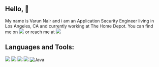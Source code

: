 <h2 align="left">Hello, 👋 </h2>

My name is Varun Nair and i am an Application Security Engineer living in Los Angeles, CA and currently working at The Home Depot. You can find me on [![](https://img.shields.io/badge/-LinkedIn-blue?style=flat&logo=Linkedin&logoColor=white)](https://www.linkedin.com/in/vnairr314/) or reach me at [![](https://img.shields.io/badge/-Gmail-c14438?style=flat&logo=Gmail&logoColor=white)](mailto:vnairr314@gmail.com) 

<h2 align="left">Languages and Tools:</h2>

![](https://img.shields.io/badge/-C-333333?style=flat&logo=c&logoColor=blue)
![](https://img.shields.io/badge/-C++-333333?style=flat&logo=c%2B%2B&logoColor=blue)
![](https://img.shields.io/badge/-Python-333333?style=flat&logo=python&logoColor=yellow)
![](https://img.shields.io/badge/-Swift-333333?style=flat&logo=swift&logoColor=orange)
![Java](https://img.shields.io/badge/-Java-333333?style=flat&logo=Java&logoColor=007396)

<br>

<!---<p align="left"> <img src="https://komarev.com/ghpvc/?username=vnairr314&label=Profile%20views&color=0e75b6&style=flat" alt="vnairr314" /> </p>
